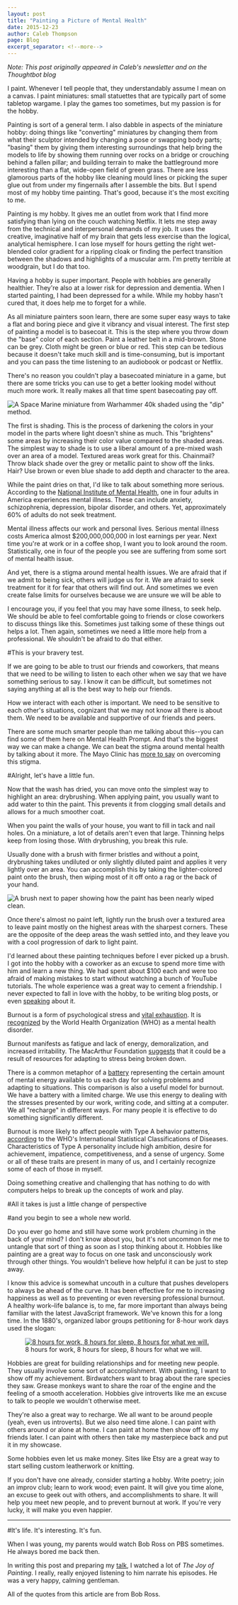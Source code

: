 ```yaml
---
layout: post
title: "Painting a Picture of Mental Health"
date: 2015-12-23
author: Caleb Thompson
page: Blog
excerpt_separator: <!--more-->
---
```


_Note: This post originally appeared in Caleb's newsletter and on the Thoughtbot blog_


I paint. Whenever I tell people that, they understandably assume I mean on a
canvas. I paint miniatures: small statuettes that are typically part of some
tabletop wargame. I play the games too sometimes, but my passion is for the
hobby.

Painting is sort of a general term. I also dabble in aspects of the miniature
hobby: doing things like "converting" miniatures by changing them from what
their sculptor intended by changing a pose or swapping body parts; "basing" them
by giving them interesting surroundings that help bring the models to life by
showing them running over rocks on a bridge or crouching behind a fallen pillar;
and building terrain to make the battleground more interesting than a flat,
wide-open field of green grass. There are less glamorous parts of the hobby like
cleaning mould lines or picking the super glue out from under my fingernails
after I assemble the bits. But I spend most of my hobby time painting. That's
good, because it's the most exciting to me.

Painting is my hobby. It gives me an outlet from work that I find more
satisfying than lying on the couch watching Netflix. It lets me step away from
the technical and interpersonal demands of my job. It uses the creative,
imaginative half of my brain that gets less exercise than the logical,
analytical hemisphere. I can lose myself for hours getting the right wet-blended
color gradient for a rippling cloak or finding the perfect transition between
the shadows and highlights of a muscular arm. I'm pretty terrible at woodgrain,
but I do that too.

Having a hobby is super important. People with hobbies are generally healthier.
They're also at a lower risk for depression and dementia. When I started
painting, I had been depressed for a while. While my hobby hasn't cured that, it
does help me to forget for a while.

As all miniature painters soon learn, there are some super easy ways to take a
flat and boring piece and give it vibrancy and visual interest. The first step
of painting a model is to basecoat it. This is the step where you throw down the
"base" color of each section. Paint a leather belt in a mid-brown. Stone can be
grey. Cloth might be green or blue or red. This step can be tedious because it
doesn't take much skill and is time-consuming, but is important and you can pass
the time listening to an audiobook or podcast or Netflix.

There's no reason you couldn't play a basecoated miniature in a game, but there
are some tricks you can use to get a better looking model without much more
work. It really makes all that time spent basecoating pay off.

![A Space Marine miniature from Warhammer 40k shaded using the \"dip\" method.](https://images.thoughtbot.com/data-migrations-in-rails/mcL9UcCZT5KzcJgx5k7A_shading.png)

The first is shading. This is the process of darkening the colors in your model
in the parts where light doesn't shine as much. This "brightens" some areas by
increasing their color value compared to the shaded areas. The simplest way to
shade is to use a liberal amount of a pre-mixed wash over an area of a model.
Textured areas work great for this. Chainmail? Throw black shade over the grey
or metallic paint to show off the links. Hair? Use brown or even blue shade to
add depth and character to the area.

While the paint dries on that, I'd like to talk about something more serious.
According to the [National Institute of Mental
Health](http://www2.nami.org/factsheets/mentalillness\_factsheet.pdf), one in
four adults in America experiences mental illness. These can include anxiety,
schizophrenia, depression, bipolar disorder, and others. Yet, approximately 60%
of adults do not seek treatment.

Mental illness affects our work and personal lives. Serious mental illness costs
America almost
<span title="that's two hundred billion, for the lazy">$200,000,000,000</span> in
lost earnings per year. Next time you're at work or in a coffee shop, I want you
to look around the room. Statistically, one in four of the people you see are
suffering from some sort of mental health issue.

And yet, there is a stigma around mental health issues. We are afraid that if we
admit to being sick, others will judge us for it. We are afraid to seek
treatment for it for fear that others will find out. And sometimes we even
create false limits for ourselves because we are unsure we will be able to

I encourage you, if you feel that you may have some illness, to seek help. We
should be able to feel comfortable going to friends or close coworkers to
discuss things like this. Sometimes just talking some of these things out helps
a lot. Then again, sometimes we need a little more help from a professional. We
shouldn't be afraid to do that either.


#This is your bravery test.

If we are going to be able to trust our friends and coworkers, that means that
we need to be willing to listen to each other when we say that we have something
serious to say. I know it can be difficult, but sometimes not saying anything at
all is the best way to help our friends.

How we interact with each other is important. We need to be sensitive to each
other's situations, cognizant that we may not know all there is about them. We
need to be available and supportive of our friends and peers.

There are some much smarter people than me talking about this--you can find some
of them here on Mental Health Prompt. And that's the biggest way we can make a
change. We can beat the stigma around mental health by talking about it more.
The Mayo Clinic has [more to say] on overcoming this stigma.

[more to say]: http://www.mayoclinic.org/diseases-conditions/mental-illness/in-depth/mental-health/art-20046477


#Alright, let's have a little fun.

Now that the wash has dried, you can move onto the simplest way to highlight an
area: drybrushing. When applying paint, you usually want to add water to thin the
paint. This prevents it from clogging small details and allows for a much
smoother coat.

When you paint the walls of your house, you want to fill in tack and nail holes.
On a miniature, a lot of details aren't even that large. Thinning helps keep
from losing those. With drybrushing, you break this rule.

Usually done with a brush with firmer bristles and without a point, drybrushing
takes undiluted or only slightly diluted paint and applies it very lightly over
an area. You can accomplish this by taking the lighter-colored paint onto the
brush, then wiping most of it off onto a rag or the back of your hand.

![A brush next to paper showing how the paint has been nearly wiped clean.](https://images.thoughtbot.com/data-migrations-in-rails/jUaKOu8HSPalBh945q4A_drybrush.png)

Once there's almost no paint left, lightly run the brush over a textured area to
leave paint mostly on the highest areas with the sharpest corners. These are the
opposite of the deep areas the wash settled into, and they leave you with a cool
progression of dark to light paint.

I'd learned about these painting techniques before I ever picked up a brush. I
got into the hobby with a coworker as an excuse to spend more time with him and
learn a new thing. We had spent about $100 each and were too afraid of making
mistakes to start without watching a bunch of YouTube tutorials. The whole
experience was a great way to cement a friendship. I never expected to fall in
love with the hobby, to be writing blog posts, or even [speaking] about it.

[speaking]: http://calebthompson.io/talks/painting.html

Burnout is a form of psychological stress and [vital exhaustion][macarthur]. It
is [recognized][who] by the World Health Organization (WHO) as a mental health
disorder.

[macarthur]: http://www.macses.ucsf.edu/research/allostatic/vital.php
[who]: http://apps.who.int/classifications/icd10/browse/2015/en#/Z73.0

Burnout manifests as fatigue and lack of energy, demoralization, and increased
irritability. The MacArthur Foundation [suggests][macarthur] that it could be a
result of resources for adapting to stress being broken down.

There is a common metaphor of a [battery] representing the certain amount of
mental energy available to us each day for solving problems and adapting to
situations. This comparison is also a useful model for burnout. We have a
battery with a limited charge. We use this energy to dealing with the stresses
presented by our work, writing code, and sitting at a computer. We all
"recharge" in different ways. For many people it is effective to do something
significantly different.

[battery]: http://www.hrmostinfluential.co.uk/people-updates/maximise-performance-by-managing-your-mental-battery

Burnout is more likely to affect people with Type A behavior patterns,
[according][who] to the WHO's International Statistical Classifications of
Diseases. Characteristics of Type A personality include high ambition, desire
for achievement, impatience, competitiveness, and a sense of urgency. Some or
all of these traits are present in many of us, and I certainly recognize some
of each of those in myself.

Doing something creative and challenging that has nothing to do with computers
helps to break up the concepts of work and play.


#All it takes is just a little change of perspective

#and you begin to see a whole new world.

Do you ever go home and still have some work problem churning in the back of
your mind? I don't know about you, but it's not uncommon for me to untangle that
sort of thing as soon as I stop thinking about it. Hobbies like painting are a
great way to focus on one task and unconsciously work through other things. You
wouldn't believe how helpful it can be just to step away.

I know this advice is somewhat uncouth in a culture that pushes developers to
always be ahead of the curve. It has been effective for me to increasing
happiness as well as to preventing or even reversing professional burnout. A
healthy work–life balance is, to me, far more important than always being
familiar with the latest JavaScript framework. We've known this for a long time.
In the 1880's, organized labor groups petitioning for 8-hour work days used the
slogan:

<figure>
  <a href="https://commons.wikimedia.org/wiki/File:8hoursday_banner_1856.jpg#/media/File:8hoursday_banner_1856.jpg">
    <img src="https://images.thoughtbot.com/data-migrations-in-rails/tpLtk2iQRZ2oqOr3R9qX_8hoursday_banner_1856.jpg" alt="8 hours for work, 8 hours for sleep, 8 hours for what we will." >
  </a>
  <figcaption>8 hours for work, 8 hours for sleep, 8 hours for what we will.</figcaption>
</figure>

Hobbies are great for building relationships and for meeting new people. They
usually involve some sort of accomplishment. With painting, I want to show off
my achievement. Birdwatchers want to brag about the rare species they saw.
Grease monkeys want to share the roar of the engine and the feeling of a smooth
acceleration. Hobbies give introverts like me an excuse to talk to people we
wouldn't otherwise meet.

They're also a great way to recharge. We all want to be around people (yeah,
even us introverts). But we also need time alone. I can paint with others around
or alone at home. I can paint at home then show off to my friends later. I can
paint with others then take my masterpiece back and put it in my showcase.

Some hobbies even let us make money. Sites like Etsy are a great way to start
selling custom leatherwork or knitting.

If you don't have one already, consider starting a hobby. Write poetry; join an
improv club; learn to work wood; even paint. It will give you time alone, an
excuse to geek out with others, and accomplishments to share. It will help you
meet new people, and to prevent burnout at work. If you're very lucky, it will
make you even happier.

---

#It's life. It's interesting. It's fun.

When I was young, my parents would watch Bob Ross on PBS sometimes. He always
bored me back then.

In writing this post and preparing my [talk][speaking], I watched a lot of _The
Joy of Painting_. I really, really enjoyed listening to him narrate his
episodes. He was a very happy, calming gentleman.

All of the quotes from this article are from Bob Ross.
